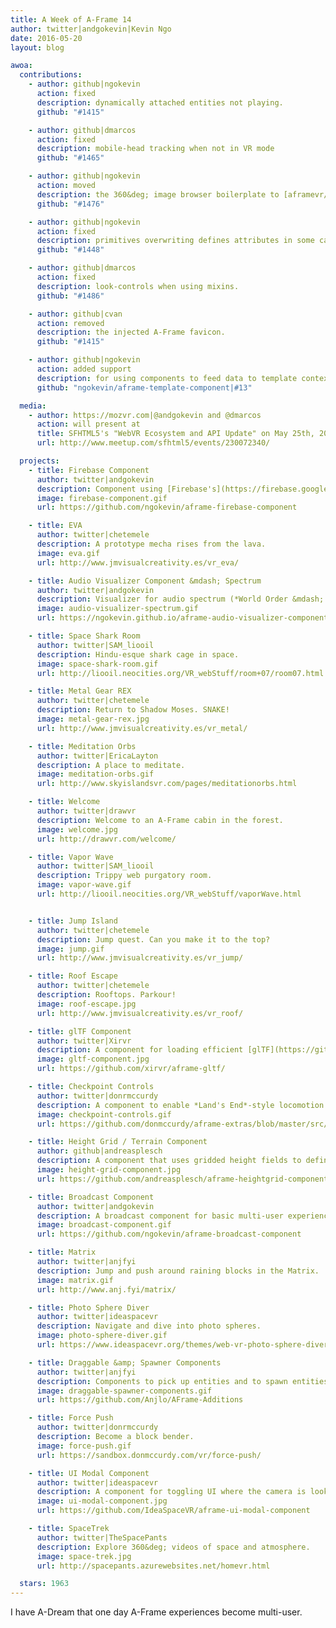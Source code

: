 ```yaml
---
title: A Week of A-Frame 14
author: twitter|andgokevin|Kevin Ngo
date: 2016-05-20
layout: blog

awoa:
  contributions:
    - author: github|ngokevin
      action: fixed
      description: dynamically attached entities not playing.
      github: "#1415"

    - author: github|dmarcos
      action: fixed
      description: mobile-head tracking when not in VR mode
      github: "#1465"

    - author: github|ngokevin
      action: moved
      description: the 360&deg; image browser boilerplate to [aframevr/360-image-browser-example](https://github.com/aframevr/360-image-browser-example).
      github: "#1476"

    - author: github|ngokevin
      action: fixed
      description: primitives overwriting defines attributes in some cases.
      github: "#1448"

    - author: github|dmarcos
      action: fixed
      description: look-controls when using mixins.
      github: "#1486"

    - author: github|cvan
      action: removed
      description: the injected A-Frame favicon.
      github: "#1415"

    - author: github|ngokevin
      action: added support
      description: for using components to feed data to template contexts.
      github: "ngokevin/aframe-template-component|#13"

  media:
    - author: https://mozvr.com|@andgokevin and @dmarcos
      action: will present at
      title: SFHTML5's "WebVR Ecosystem and API Update" on May 25th, 2016.
      url: http://www.meetup.com/sfhtml5/events/230072340/

  projects:
    - title: Firebase Component
      author: twitter|andgokevin
      description: Component using [Firebase's](https://firebase.google.com) real-time database for multi-user experiences.
      image: firebase-component.gif
      url: https://github.com/ngokevin/aframe-firebase-component

    - title: EVA
      author: twitter|chetemele
      description: A prototype mecha rises from the lava.
      image: eva.gif
      url: http://www.jmvisualcreativity.es/vr_eva/

    - title: Audio Visualizer Component &mdash; Spectrum
      author: twitter|andgokevin
      description: Visualizer for audio spectrum (*World Order &mdash; Machine Civilization*).
      image: audio-visualizer-spectrum.gif
      url: https://ngokevin.github.io/aframe-audio-visualizer-components/spectrum/

    - title: Space Shark Room
      author: twitter|SAM_liooil
      description: Hindu-esque shark cage in space.
      image: space-shark-room.gif
      url: http://liooil.neocities.org/VR_webStuff/room+07/room07.html

    - title: Metal Gear REX
      author: twitter|chetemele
      description: Return to Shadow Moses. SNAKE!
      image: metal-gear-rex.jpg
      url: http://www.jmvisualcreativity.es/vr_metal/

    - title: Meditation Orbs
      author: twitter|EricaLayton
      description: A place to meditate.
      image: meditation-orbs.gif
      url: http://www.skyislandsvr.com/pages/meditationorbs.html

    - title: Welcome
      author: twitter|drawvr
      description: Welcome to an A-Frame cabin in the forest.
      image: welcome.jpg
      url: http://drawvr.com/welcome/

    - title: Vapor Wave
      author: twitter|SAM_liooil
      description: Trippy web purgatory room.
      image: vapor-wave.gif
      url: http://liooil.neocities.org/VR_webStuff/vaporWave.html


    - title: Jump Island
      author: twitter|chetemele
      description: Jump quest. Can you make it to the top?
      image: jump.gif
      url: http://www.jmvisualcreativity.es/vr_jump/

    - title: Roof Escape
      author: twitter|chetemele
      description: Rooftops. Parkour!
      image: roof-escape.jpg
      url: http://www.jmvisualcreativity.es/vr_roof/

    - title: glTF Component
      author: twitter|Xirvr
      description: A component for loading efficient [glTF](https://github.com/KhronosGroup/glTF) assets.
      image: gltf-component.jpg
      url: https://github.com/xirvr/aframe-gltf/

    - title: Checkpoint Controls
      author: twitter|donrmccurdy
      description: A component to enable *Land's End*-style locomotion.
      image: checkpoint-controls.gif
      url: https://github.com/donmccurdy/aframe-extras/blob/master/src/controls/checkpoint-controls.js

    - title: Height Grid / Terrain Component
      author: github|andreasplesch
      description: A component that uses gridded height fields to define a surface.
      image: height-grid-component.jpg
      url: https://github.com/andreasplesch/aframe-heightgrid-component

    - title: Broadcast Component
      author: twitter|andgokevin
      description: A broadcast component for basic multi-user experiences over WebSockets.
      image: broadcast-component.gif
      url: https://github.com/ngokevin/aframe-broadcast-component

    - title: Matrix
      author: twitter|anjfyi
      description: Jump and push around raining blocks in the Matrix.
      image: matrix.gif
      url: http://www.anj.fyi/matrix/

    - title: Photo Sphere Diver
      author: twitter|ideaspacevr
      description: Navigate and dive into photo spheres.
      image: photo-sphere-diver.gif
      url: https://www.ideaspacevr.org/themes/web-vr-photo-sphere-diver-panorama

    - title: Draggable &amp; Spawner Components
      author: twitter|anjfyi
      description: Components to pick up entities and to spawn entities.
      image: draggable-spawner-components.gif
      url: https://github.com/Anjlo/AFrame-Additions

    - title: Force Push
      author: twitter|donrmccurdy
      description: Become a block bender.
      image: force-push.gif
      url: https://sandbox.donmccurdy.com/vr/force-push/

    - title: UI Modal Component
      author: twitter|ideaspacevr
      description: A component for toggling UI where the camera is looking.
      image: ui-modal-component.jpg
      url: https://github.com/IdeaSpaceVR/aframe-ui-modal-component

    - title: SpaceTrek
      author: twitter|TheSpacePants
      description: Explore 360&deg; videos of space and atmosphere.
      image: space-trek.jpg
      url: http://spacepants.azurewebsites.net/homevr.html

  stars: 1963
---
```


I have A-Dream that one day A-Frame experiences become multi-user.
